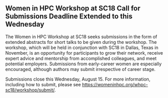 ## Women in HPC Workshop at SC18 Call for Submissions Deadline Extended to this Wednesday 

The Women in HPC Workshop at SC18 seeks submissions in the form of extended
abstracts for short talks to be given during the workshop.  The workshop, which 
will be held in conjunction with SC18 in Dallas, Texas in November, is an 
opportunity for participants to grow their network, receive expert advice and
mentorship from accomplished colleagues, and meet potential employers.
Submissions from early-career women are especially encouraged, although authors 
may submit irrespective of career stage. 

Submissions close this Wednesday, August 15. For more information, including 
how to submit, please see <https://womeninhpc.org/whpc-sc18/workshop/submit/>.
